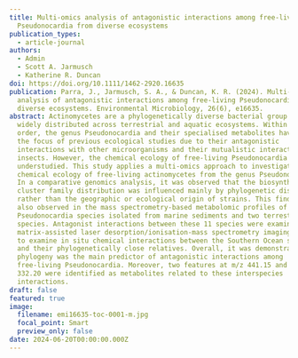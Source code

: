 ```yaml
---
title: Multi-omics analysis of antagonistic interactions among free-living
  Pseudonocardia from diverse ecosystems
publication_types:
  - article-journal
authors:
  - Admin
  - Scott A. Jarmusch
  - Katherine R. Duncan
doi: https://doi.org/10.1111/1462-2920.16635
publication: Parra, J., Jarmusch, S. A., & Duncan, K. R. (2024). Multi‐omics
  analysis of antagonistic interactions among free‐living Pseudonocardia from
  diverse ecosystems. Environmental Microbiology, 26(6), e16635.
abstract: Actinomycetes are a phylogenetically diverse bacterial group which are
  widely distributed across terrestrial and aquatic ecosystems. Within this
  order, the genus Pseudonocardia and their specialised metabolites have been
  the focus of previous ecological studies due to their antagonistic
  interactions with other microorganisms and their mutualistic interactions with
  insects. However, the chemical ecology of free-living Pseudonocardia remains
  understudied. This study applies a multi-omics approach to investigate the
  chemical ecology of free-living actinomycetes from the genus Pseudonocardia.
  In a comparative genomics analysis, it was observed that the biosynthetic gene
  cluster family distribution was influenced mainly by phylogenetic distance
  rather than the geographic or ecological origin of strains. This finding was
  also observed in the mass spectrometry-based metabolomic profiles of nine
  Pseudonocardia species isolated from marine sediments and two terrestrial
  species. Antagonist interactions between these 11 species were examined, and
  matrix-assisted laser desorption/ionisation-mass spectrometry imaging was used
  to examine in situ chemical interactions between the Southern Ocean strains
  and their phylogenetically close relatives. Overall, it was demonstrated that
  phylogeny was the main predictor of antagonistic interactions among
  free-living Pseudonocardia. Moreover, two features at m/z 441.15 and m/z
  332.20 were identified as metabolites related to these interspecies
  interactions.
draft: false
featured: true
image:
  filename: emi16635-toc-0001-m.jpg
  focal_point: Smart
  preview_only: false
date: 2024-06-20T00:00:00.000Z
---
```

